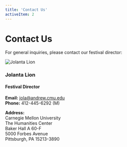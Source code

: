 ```yaml
---
title: 'Contact Us'
activeItem: 2
---
```


# Contact Us

For general inquiries, please contact our festival director:

![Jolanta Lion]($basePublicPath$/assets/contact/jolanta.png)

### Jolanta Lion

#### Festival Director

**Email:** [jola@andrew.cmu.edu](mailto:jola@andrew.cmu.edu)  
**Phone:** 412-445-6292 (M)  

**Address:**  
Carnegie Mellon University  
The Humanities Center  
Baker Hall A 60-F  
5000 Forbes Avenue  
Pittsburgh, PA 15213-3890